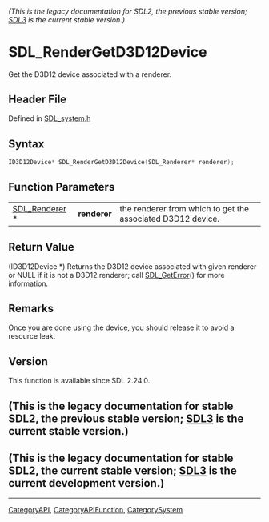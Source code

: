 ###### (This is the legacy documentation for SDL2, the previous stable version; [SDL3](https://wiki.libsdl.org/SDL3/) is the current stable version.)
# SDL_RenderGetD3D12Device

Get the D3D12 device associated with a renderer.

## Header File

Defined in [SDL_system.h](https://github.com/libsdl-org/SDL/blob/SDL2/include/SDL_system.h)

## Syntax

```c
ID3D12Device* SDL_RenderGetD3D12Device(SDL_Renderer* renderer);
```

## Function Parameters

|                                |              |                                                             |
| ------------------------------ | ------------ | ----------------------------------------------------------- |
| [SDL_Renderer](SDL_Renderer) * | **renderer** | the renderer from which to get the associated D3D12 device. |

## Return Value

(ID3D12Device *) Returns the D3D12 device associated with given renderer or
NULL if it is not a D3D12 renderer; call [SDL_GetError](SDL_GetError)() for
more information.

## Remarks

Once you are done using the device, you should release it to avoid a
resource leak.

## Version

This function is available since SDL 2.24.0.

## (This is the legacy documentation for stable SDL2, the previous stable version; [SDL3](https://wiki.libsdl.org/SDL3/) is the current stable version.)



## (This is the legacy documentation for stable SDL2, the current stable version; [SDL3](https://wiki.libsdl.org/SDL3/) is the current development version.)



----
[CategoryAPI](CategoryAPI), [CategoryAPIFunction](CategoryAPIFunction), [CategorySystem](CategorySystem)

